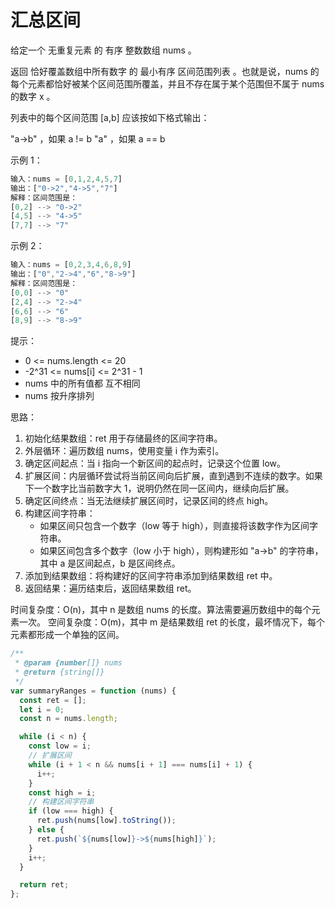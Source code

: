 # 汇总区间

给定一个 无重复元素 的 有序 整数数组 nums 。

返回 恰好覆盖数组中所有数字 的 最小有序 区间范围列表 。也就是说，nums 的每个元素都恰好被某个区间范围所覆盖，并且不存在属于某个范围但不属于 nums 的数字 x 。

列表中的每个区间范围 [a,b] 应该按如下格式输出：

"a->b" ，如果 a != b
"a" ，如果 a == b

示例 1：

```js
输入：nums = [0,1,2,4,5,7]
输出：["0->2","4->5","7"]
解释：区间范围是：
[0,2] --> "0->2"
[4,5] --> "4->5"
[7,7] --> "7"
```

示例 2：

```js
输入：nums = [0,2,3,4,6,8,9]
输出：["0","2->4","6","8->9"]
解释：区间范围是：
[0,0] --> "0"
[2,4] --> "2->4"
[6,6] --> "6"
[8,9] --> "8->9"
```

提示：

- 0 <= nums.length <= 20
- -2^31 <= nums[i] <= 2^31 - 1
- nums 中的所有值都 互不相同
- nums 按升序排列

思路：

1. 初始化结果数组：ret 用于存储最终的区间字符串。
2. 外层循环：遍历数组 nums，使用变量 i 作为索引。
3. 确定区间起点：当 i 指向一个新区间的起点时，记录这个位置 low。
4. 扩展区间：内层循环尝试将当前区间向后扩展，直到遇到不连续的数字。如果下一个数字比当前数字大 1，说明仍然在同一区间内，继续向后扩展。
5. 确定区间终点：当无法继续扩展区间时，记录区间的终点 high。
6. 构建区间字符串：
   - 如果区间只包含一个数字（low 等于 high），则直接将该数字作为区间字符串。
   - 如果区间包含多个数字（low 小于 high），则构建形如 "a->b" 的字符串，其中 a 是区间起点，b 是区间终点。
7. 添加到结果数组：将构建好的区间字符串添加到结果数组 ret 中。
8. 返回结果：遍历结束后，返回结果数组 ret。

时间复杂度：O(n)，其中 n 是数组 nums 的长度。算法需要遍历数组中的每个元素一次。
空间复杂度：O(m)，其中 m 是结果数组 ret 的长度，最坏情况下，每个元素都形成一个单独的区间。

```javascript
/**
 * @param {number[]} nums
 * @return {string[]}
 */
var summaryRanges = function (nums) {
  const ret = [];
  let i = 0;
  const n = nums.length;

  while (i < n) {
    const low = i;
    // 扩展区间
    while (i + 1 < n && nums[i + 1] === nums[i] + 1) {
      i++;
    }
    const high = i;
    // 构建区间字符串
    if (low === high) {
      ret.push(nums[low].toString());
    } else {
      ret.push(`${nums[low]}->${nums[high]}`);
    }
    i++;
  }

  return ret;
};
```

